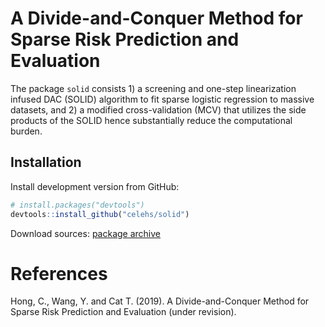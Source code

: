 # A Divide-and-Conquer Method for Sparse Risk Prediction and Evaluation

The package `solid` consists 1) a screening and one-step linearization infused DAC (SOLID) algorithm to fit sparse logistic regression to massive datasets, and 2) a modified cross-validation (MCV) that utilizes the side products of the SOLID hence substantially reduce the computational burden.

## Installation

Install development version from GitHub:
 
```r
# install.packages("devtools")
devtools::install_github("celehs/solid")
```

Download sources: [package archive](https://github.com/celehs/solid/tree/master/archive)

# References

Hong, C., Wang, Y. and Cat T. (2019). A Divide-and-Conquer Method for Sparse Risk Prediction and Evaluation (under revision).
